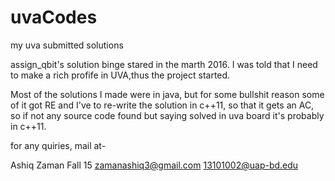 # uvaCodes
my uva submitted solutions

assign_qbit's solution binge stared in the marth 2016. I was told that I need to make a rich profife in UVA,thus the project started. 

Most of the solutions I made were in java, but for some bullshit reason some of it got RE and I've to re-write the solution in c++11, so that it gets an AC, so if not any source code found but saying solved in uva board it's probably in c++11. 



for any quiries, mail at- 

Ashiq Zaman
Fall 15
zamanashiq3@gmail.com
13101002@uap-bd.edu
